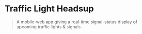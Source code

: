 # Traffic Light Headsup

> A mobile-web app giving a real-time signal-status display of upcoming traffic lights & signals.
